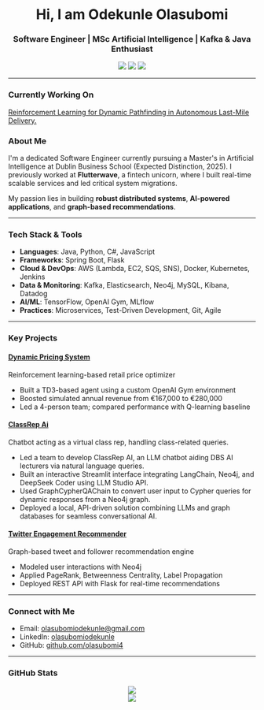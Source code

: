<h1 align="center">Hi, I am Odekunle Olasubomi</h1>
<h3 align="center">Software Engineer | MSc Artificial Intelligence | Kafka & Java Enthusiast</h3>

<p align="center">
  <a href="https://github.com/olasubomi4"><img src="https://img.shields.io/github/followers/olasubomi4?label=GitHub&style=social" /></a>
  <a href="https://www.linkedin.com/in/olasubomi-odekunle-582844110/"><img src="https://img.shields.io/badge/LinkedIn-olasubomiodekunle-blue?style=flat-square&logo=linkedin" /></a>
  <a href="https://leetcode.com/u/olasubomi1/"><img src="https://img.shields.io/badge/LeetCode-olasubomi1-orange?style=flat-square&logo=leetcode" /></a>
</p>

---
### Currently Working On
<a href="https://github.com/olasubomi4/Autonomous_last_mile_delivery_DRL"> Reinforcement Learning for Dynamic Pathfinding in Autonomous Last-Mile Delivery.</a>
  

###  About Me

I'm a dedicated Software Engineer currently pursuing a Master's in Artificial Intelligence at Dublin Business School (Expected Distinction, 2025). I previously worked at **Flutterwave**, a fintech unicorn, where I built real-time scalable services and led critical system migrations.

My passion lies in building **robust distributed systems**, **AI-powered applications**, and **graph-based recommendations**.

---

###  Tech Stack & Tools

- **Languages**: Java, Python, C#, JavaScript  
- **Frameworks**: Spring Boot, Flask  
- **Cloud & DevOps**: AWS (Lambda, EC2, SQS, SNS), Docker, Kubernetes, Jenkins  
- **Data & Monitoring**: Kafka, Elasticsearch, Neo4j, MySQL, Kibana, Datadog  
- **AI/ML**: TensorFlow, OpenAI Gym, MLflow  
- **Practices**: Microservices, Test-Driven Development, Git, Agile

---

###  Key Projects

####  [Dynamic Pricing System](https://github.com/somtee99/dynamic_pricing)
Reinforcement learning-based retail price optimizer  
- Built a TD3-based agent using a custom OpenAI Gym environment  
- Boosted simulated annual revenue from €167,000 to €280,000  
- Led a 4-person team; compared performance with Q-learning baseline

####  [ClassRep Ai](https://github.com/olasubomi4/StudentGenAIChatBot)
Chatbot acting as a virtual class rep, handling class-related queries.
- Led a team to develop ClassRep AI, an LLM chatbot aiding DBS AI lecturers via natural language queries.
- Built an interactive Streamlit interface integrating LangChain, Neo4j, and DeepSeek Coder using LLM Studio API.
- Used GraphCypherQAChain to convert user input to Cypher queries for dynamic responses from a Neo4j graph.
- Deployed a local, API-driven solution combining LLMs and graph databases for seamless conversational AI.

####  [Twitter Engagement Recommender](https://github.com/olasubomi4/neo4jTwitter)
Graph-based tweet and follower recommendation engine  
- Modeled user interactions with Neo4j  
- Applied PageRank, Betweenness Centrality, Label Propagation  
- Deployed REST API with Flask for real-time recommendations


---

###  Connect with Me

- Email: olasubomiodekunle@gmail.com  
- LinkedIn: [olasubomiodekunle](https://www.linkedin.com/in/olasubomi-odekunle-582844110/)  
- GitHub: [github.com/olasubomi4](https://github.com/olasubomi4)

---

###  GitHub Stats

<p align="center">
  <img src="https://github-readme-stats.vercel.app/api?username=olasubomi4&show_icons=true&theme=tokyonight" />
  <br/>
  <img src="https://github-readme-stats.vercel.app/api/top-langs/?username=olasubomi4&layout=compact&theme=tokyonight" />
</p>
